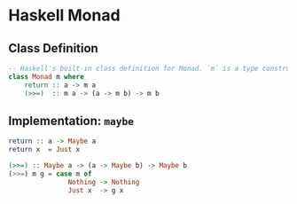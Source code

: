 # Haskell Monad

## Class Definition

```haskell
-- Haskell's built-in class definition for Monad. `m` is a type constructor.
class Monad m where
    return :: a -> m a
    (>>=)  :: m a -> (a -> m b) -> m b
```

## Implementation: `maybe`

```haskell
return :: a -> Maybe a
return x  = Just x

(>>=) :: Maybe a -> (a -> Maybe b) -> Maybe b
(>>=) m g = case m of
               Nothing -> Nothing
               Just x  -> g x
```
